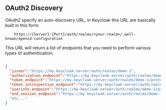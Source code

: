 ## OAuth2 Discovery

OAuth2 specify an auto-discovery URL, in Keycloak this URL are basically built in this form:

```
    https://{Server}:{Port}/auth/realms/<your-realm>/.well-known/openid-configuration
```
This URL will return a list of endpoints that you need to perform various types of authentication:

```json

{
  "issuer":"https://my-keycloak-server/auth/realms/demo-1",
  "authorization_endpoint":"https://my-keycloak-server/auth/realms/demo-1/protocol/openid-connect/auth",
  "token_endpoint":"https://my-keycloak-server/auth/realms/demo-1/protocol/openid-connect/token",
  "token_introspection_endpoint":"https://my-keycloak-server/auth/realms/demo-1/protocol/openid-connect/token/introspect",
  "userinfo_endpoint":"https://my-keycloak-server/auth/realms/demo-1/protocol/openid-connect/userinfo",
  "end_session_endpoint":"https://my-keycloak-server/auth/realms/demo-1/protocol/openid-connect/logout"
  "etc..."
}
```
